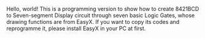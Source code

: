 Hello, world!
This is a programming version to show how to create 8421BCD to Seven-segment Display circuit through seven basic Logic Gates, whose drawing functions are from EasyX.
If you want to copy its codes and reprogramme it, please install EasyX in your PC at first.
